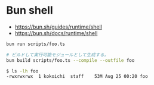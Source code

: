 # Bun shell

- https://bun.sh/guides/runtime/shell
- https://bun.sh/docs/runtime/shell

``` sh
bun run scripts/foo.ts

# ビルドして実行可能モジュールとして生成する。
bun build scripts/foo.ts --compile --outfile foo

$ ls -lh foo
-rwxrwxrwx  1 kokoichi  staff    53M Aug 25 00:20 foo
```
